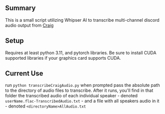 ## Summary
This is a small script utilizing Whipser AI to transcribe multi-channel discord audio output from [Craig](https://craig.chat/)

## Setup
Requires at least python 3.11, and pytorch libraries. Be sure to install CUDA supported libraries if your graphics card supports CUDA.

## Current Use
run `python transcribeCraigAudio.py` when prompted pass the absolute path to the directory of audio files to transcribe. After it runs, you'll find in that folder the transcribed audio of each individual speaker - denoted `userName.flac-TranscribedAudio.txt` - and a file with all speakers audio in it - denoted `<directoryName>AllAudio.txt`